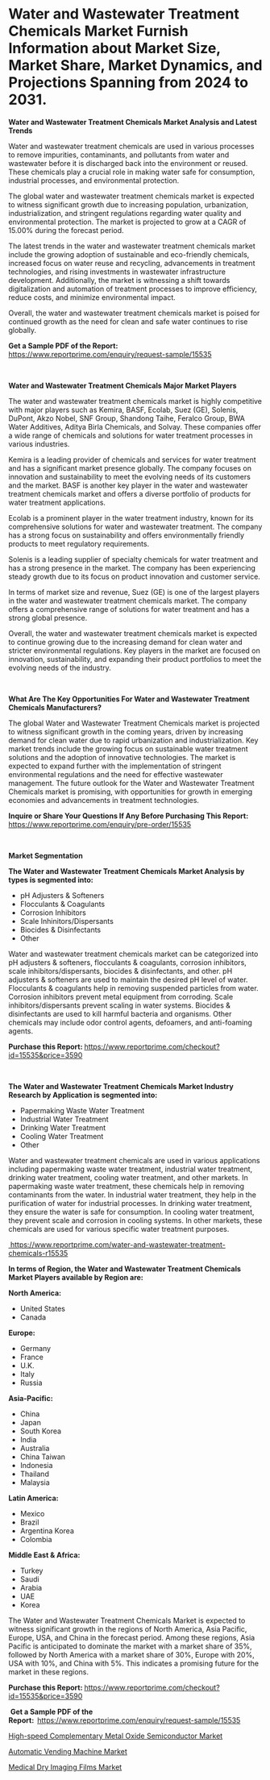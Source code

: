 <p><h1>Water and Wastewater Treatment Chemicals Market Furnish Information about Market Size, Market Share, Market Dynamics, and Projections Spanning from 2024 to 2031.</h1></p><p><strong>Water and Wastewater Treatment Chemicals Market Analysis and Latest Trends</strong></p>
<p><p>Water and wastewater treatment chemicals are used in various processes to remove impurities, contaminants, and pollutants from water and wastewater before it is discharged back into the environment or reused. These chemicals play a crucial role in making water safe for consumption, industrial processes, and environmental protection.</p><p>The global water and wastewater treatment chemicals market is expected to witness significant growth due to increasing population, urbanization, industrialization, and stringent regulations regarding water quality and environmental protection. The market is projected to grow at a CAGR of 15.00% during the forecast period.</p><p>The latest trends in the water and wastewater treatment chemicals market include the growing adoption of sustainable and eco-friendly chemicals, increased focus on water reuse and recycling, advancements in treatment technologies, and rising investments in wastewater infrastructure development. Additionally, the market is witnessing a shift towards digitalization and automation of treatment processes to improve efficiency, reduce costs, and minimize environmental impact.</p><p>Overall, the water and wastewater treatment chemicals market is poised for continued growth as the need for clean and safe water continues to rise globally.</p></p>
<p><strong>Get a Sample PDF of the Report:&nbsp;</strong> <a href="https://www.reportprime.com/enquiry/request-sample/15535">https://www.reportprime.com/enquiry/request-sample/15535</a></p>
<p>&nbsp;</p>
<p><strong>Water and Wastewater Treatment Chemicals Major Market Players</strong></p>
<p><p>The water and wastewater treatment chemicals market is highly competitive with major players such as Kemira, BASF, Ecolab, Suez (GE), Solenis, DuPont, Akzo Nobel, SNF Group, Shandong Taihe, Feralco Group, BWA Water Additives, Aditya Birla Chemicals, and Solvay. These companies offer a wide range of chemicals and solutions for water treatment processes in various industries.</p><p>Kemira is a leading provider of chemicals and services for water treatment and has a significant market presence globally. The company focuses on innovation and sustainability to meet the evolving needs of its customers and the market. BASF is another key player in the water and wastewater treatment chemicals market and offers a diverse portfolio of products for water treatment applications.</p><p>Ecolab is a prominent player in the water treatment industry, known for its comprehensive solutions for water and wastewater treatment. The company has a strong focus on sustainability and offers environmentally friendly products to meet regulatory requirements.</p><p>Solenis is a leading supplier of specialty chemicals for water treatment and has a strong presence in the market. The company has been experiencing steady growth due to its focus on product innovation and customer service.</p><p>In terms of market size and revenue, Suez (GE) is one of the largest players in the water and wastewater treatment chemicals market. The company offers a comprehensive range of solutions for water treatment and has a strong global presence.</p><p>Overall, the water and wastewater treatment chemicals market is expected to continue growing due to the increasing demand for clean water and stricter environmental regulations. Key players in the market are focused on innovation, sustainability, and expanding their product portfolios to meet the evolving needs of the industry.</p></p>
<p>&nbsp;</p>
<p><strong>What Are The Key Opportunities For Water and Wastewater Treatment Chemicals Manufacturers?</strong></p>
<p><p>The global Water and Wastewater Treatment Chemicals market is projected to witness significant growth in the coming years, driven by increasing demand for clean water due to rapid urbanization and industrialization. Key market trends include the growing focus on sustainable water treatment solutions and the adoption of innovative technologies. The market is expected to expand further with the implementation of stringent environmental regulations and the need for effective wastewater management. The future outlook for the Water and Wastewater Treatment Chemicals market is promising, with opportunities for growth in emerging economies and advancements in treatment technologies.</p></p>
<p><strong>Inquire or Share Your Questions If Any Before Purchasing This Report:</strong> <a href="https://www.reportprime.com/enquiry/pre-order/15535">https://www.reportprime.com/enquiry/pre-order/15535</a></p>
<p>&nbsp;</p>
<p><strong>Market Segmentation</strong></p>
<p><strong>The Water and Wastewater Treatment Chemicals Market Analysis by types is segmented into:</strong></p>
<p><ul><li>pH Adjusters & Softeners</li><li>Flocculants & Coagulants</li><li>Corrosion Inhibitors</li><li>Scale Inhinitors/Dispersants</li><li>Biocides & Disinfectants</li><li>Other</li></ul></p>
<p><p>Water and wastewater treatment chemicals market can be categorized into pH adjusters & softeners, flocculants & coagulants, corrosion inhibitors, scale inhibitors/dispersants, biocides & disinfectants, and other. pH adjusters & softeners are used to maintain the desired pH level of water. Flocculants & coagulants help in removing suspended particles from water. Corrosion inhibitors prevent metal equipment from corroding. Scale inhibitors/dispersants prevent scaling in water systems. Biocides & disinfectants are used to kill harmful bacteria and organisms. Other chemicals may include odor control agents, defoamers, and anti-foaming agents.</p></p>
<p><strong>Purchase this Report:&nbsp;</strong><a href="https://www.reportprime.com/checkout?id=15535&price=3590">https://www.reportprime.com/checkout?id=15535&price=3590</a></p>
<p>&nbsp;</p>
<p><strong>The Water and Wastewater Treatment Chemicals Market Industry Research by Application is segmented into:</strong></p>
<p><ul><li>Papermaking Waste Water Treatment</li><li>Industrial Water Treatment</li><li>Drinking Water Treatment</li><li>Cooling Water Treatment</li><li>Other</li></ul></p>
<p><p>Water and wastewater treatment chemicals are used in various applications including papermaking waste water treatment, industrial water treatment, drinking water treatment, cooling water treatment, and other markets. In papermaking waste water treatment, these chemicals help in removing contaminants from the water. In industrial water treatment, they help in the purification of water for industrial processes. In drinking water treatment, they ensure the water is safe for consumption. In cooling water treatment, they prevent scale and corrosion in cooling systems. In other markets, these chemicals are used for various specific water treatment purposes.</p></p>
<p><a href="https://www.reportprime.com/water-and-wastewater-treatment-chemicals-r15535">&nbsp;https://www.reportprime.com/water-and-wastewater-treatment-chemicals-r15535</a></p>
<p><strong>In terms of Region, the Water and Wastewater Treatment Chemicals Market Players available by Region are:</strong></p>
<p>
    <p> <strong> North America: </strong>
        <ul>
            <li>United States</li>
            <li>Canada</li>
        </ul>
        </p> 
    <p> <strong> Europe: </strong>
        <ul>
            <li>Germany</li>
            <li>France</li>
            <li>U.K.</li>
            <li>Italy</li>
            <li>Russia</li>
        </ul>
        </p> 
    <p> <strong> Asia-Pacific: </strong>
        <ul>
            <li>China</li>
            <li>Japan</li>
            <li>South Korea</li>
            <li>India</li>
            <li>Australia</li>
            <li>China Taiwan</li>
            <li>Indonesia</li>
            <li>Thailand</li>
            <li>Malaysia</li>
        </ul>
        </p> 
    <p> <strong> Latin America: </strong>
        <ul>
            <li>Mexico</li>
            <li>Brazil</li>
            <li>Argentina Korea</li>
            <li>Colombia</li>
        </ul>
        </p> 
    <p> <strong> Middle East & Africa: </strong>
        <ul>
            <li>Turkey</li>
            <li>Saudi</li>
            <li>Arabia</li>
            <li>UAE</li>
            <li>Korea</li>
        </ul>
    </p>
    </p>
<p><p>The Water and Wastewater Treatment Chemicals Market is expected to witness significant growth in the regions of North America, Asia Pacific, Europe, USA, and China in the forecast period. Among these regions, Asia Pacific is anticipated to dominate the market with a market share of 35%, followed by North America with a market share of 30%, Europe with 20%, USA with 10%, and China with 5%. This indicates a promising future for the market in these regions.</p></p>
<p><strong>Purchase this Report: </strong><a href="https://www.reportprime.com/checkout?id=15535&price=3590">https://www.reportprime.com/checkout?id=15535&price=3590</a></p>
<p>&nbsp;<strong>Get a Sample PDF of the Report:&nbsp;&nbsp;</strong><a href="https://www.reportprime.com/enquiry/request-sample/15535">https://www.reportprime.com/enquiry/request-sample/15535</a></p>
<p><strong></strong></p>
<p><p><a href="https://www.linkedin.com/pulse/high-speed-complementary-metal-oxide-semiconductor-market-offer-amkxe?trackingId=nYYis7r4bPNws4UuNQ3vkQ%3D%3D">High-speed Complementary Metal Oxide Semiconductor Market</a></p><p><a href="https://www.linkedin.com/pulse/automatic-vending-machine-market-size-trends-growth-outlook-kjzce?trackingId=HMUH0wDWWVKDfQl5vH%2BKmw%3D%3D">Automatic Vending Machine Market</a></p><p><a href="https://www.linkedin.com/pulse/decoding-medical-dry-imaging-films-market-deep-dive-latest-o7mqe?trackingId=cS2sj6UV4o4hWjHDg%2FIQ6w%3D%3D">Medical Dry Imaging Films Market</a></p></p>